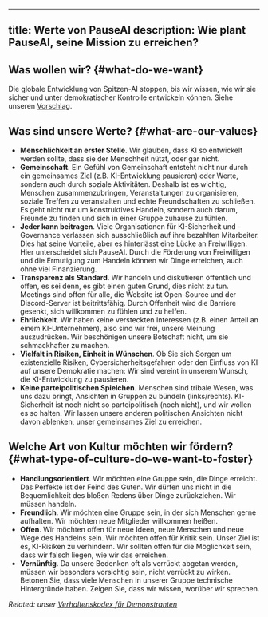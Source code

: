 

---
title: Werte von PauseAI
description: Wie plant PauseAI, seine Mission zu erreichen?
---
## Was wollen wir? {#what-do-we-want}

Die globale Entwicklung von Spitzen-AI stoppen, bis wir wissen, wie wir sie sicher und unter demokratischer Kontrolle entwickeln können. Siehe unseren [Vorschlag](/proposal).

## Was sind unsere Werte? {#what-are-our-values}

- **Menschlichkeit an erster Stelle**. Wir glauben, dass KI so entwickelt werden sollte, dass sie der Menschheit nützt, oder gar nicht.
- **Gemeinschaft**. Ein Gefühl von Gemeinschaft entsteht nicht nur durch ein gemeinsames Ziel (z.B. KI-Entwicklung pausieren) oder Werte, sondern auch durch soziale Aktivitäten. Deshalb ist es wichtig, Menschen zusammenzubringen, Veranstaltungen zu organisieren, soziale Treffen zu veranstalten und echte Freundschaften zu schließen. Es geht nicht nur um konstruktives Handeln, sondern auch darum, Freunde zu finden und sich in einer Gruppe zuhause zu fühlen.
- **Jeder kann beitragen**. Viele Organisationen für KI-Sicherheit und -Governance verlassen sich ausschließlich auf ihre bezahlten Mitarbeiter. Dies hat seine Vorteile, aber es hinterlässt eine Lücke an Freiwilligen. Hier unterscheidet sich PauseAI. Durch die Förderung von Freiwilligen und die Ermutigung zum Handeln können wir Dinge erreichen, auch ohne viel Finanzierung.
- **Transparenz als Standard**. Wir handeln und diskutieren öffentlich und offen, es sei denn, es gibt einen guten Grund, dies nicht zu tun. Meetings sind offen für alle, die Website ist Open-Source und der Discord-Server ist beitrittsfähig. Durch Offenheit wird die Barriere gesenkt, sich willkommen zu fühlen und zu helfen.
- **Ehrlichkeit**. Wir haben keine versteckten Interessen (z.B. einen Anteil an einem KI-Unternehmen), also sind wir frei, unsere Meinung auszudrücken. Wir beschönigen unsere Botschaft nicht, um sie schmackhafter zu machen.
- **Vielfalt in Risiken, Einheit in Wünschen**. Ob Sie sich Sorgen um existenzielle Risiken, Cybersicherheitsgefahren oder den Einfluss von KI auf unsere Demokratie machen: Wir sind vereint in unserem Wunsch, die KI-Entwicklung zu pausieren.
- **Keine parteipolitischen Spielchen**. Menschen sind tribale Wesen, was uns dazu bringt, Ansichten in Gruppen zu bündeln (links/rechts). KI-Sicherheit ist noch nicht so parteipolitisch (noch nicht), und wir wollen es so halten. Wir lassen unsere anderen politischen Ansichten nicht davon ablenken, unser gemeinsames Ziel zu erreichen.

## Welche Art von Kultur möchten wir fördern? {#what-type-of-culture-do-we-want-to-foster}

- **Handlungsorientiert**. Wir möchten eine Gruppe sein, die Dinge erreicht. Das Perfekte ist der Feind des Guten. Wir dürfen uns nicht in die Bequemlichkeit des bloßen Redens über Dinge zurückziehen. Wir müssen handeln.
- **Freundlich**. Wir möchten eine Gruppe sein, in der sich Menschen gerne aufhalten. Wir möchten neue Mitglieder willkommen heißen.
- **Offen**. Wir möchten offen für neue Ideen, neue Menschen und neue Wege des Handelns sein. Wir möchten offen für Kritik sein. Unser Ziel ist es, KI-Risiken zu verhindern. Wir sollten offen für die Möglichkeit sein, dass wir falsch liegen, wie wir das erreichen.
- **Vernünftig**. Da unsere Bedenken oft als verrückt abgetan werden, müssen wir besonders vorsichtig sein, nicht verrückt zu wirken. Betonen Sie, dass viele Menschen in unserer Gruppe technische Hintergründe haben. Zeigen Sie, dass wir wissen, worüber wir sprechen.

_Related: unser [Verhaltenskodex für Demonstranten](/protesters-code-of-conduct)_